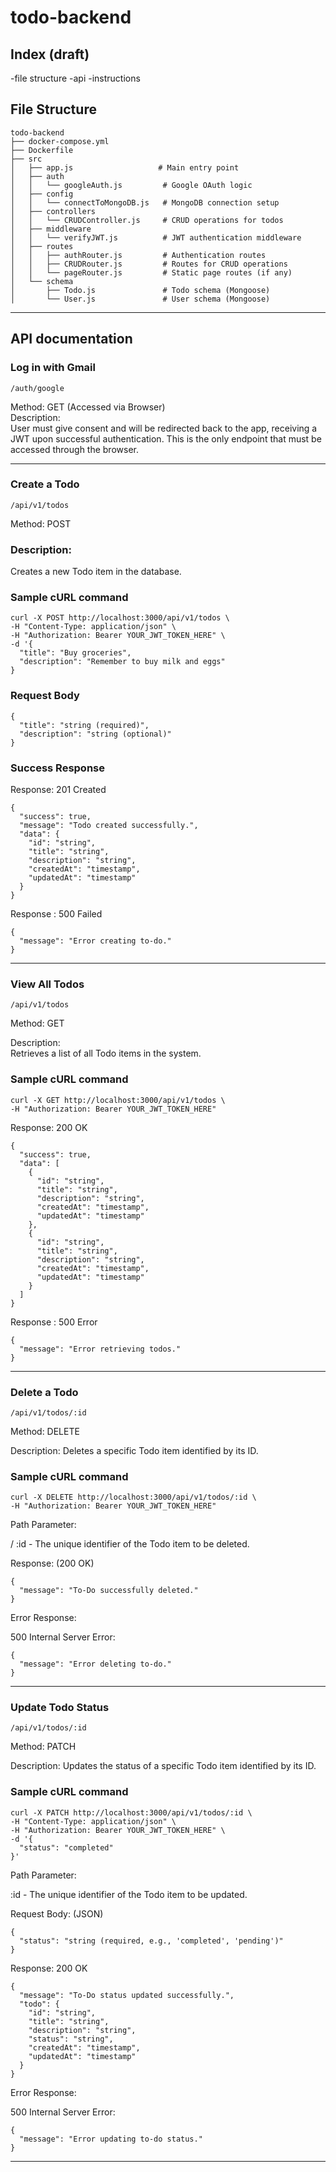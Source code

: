 # todo-backend
## Index (draft)
-file structure 
-api
-instructions


## File Structure
```
todo-backend
├── docker-compose.yml
├── Dockerfile
├── src
│   ├── app.js                   # Main entry point
│   ├── auth
│   │   └── googleAuth.js         # Google OAuth logic
│   ├── config
│   │   └── connectToMongoDB.js   # MongoDB connection setup
│   ├── controllers
│   │   └── CRUDController.js     # CRUD operations for todos
│   ├── middleware
│   │   └── verifyJWT.js          # JWT authentication middleware
│   ├── routes
│   │   ├── authRouter.js         # Authentication routes
│   │   ├── CRUDRouter.js         # Routes for CRUD operations
│   │   └── pageRouter.js         # Static page routes (if any)
│   └── schema
│       ├── Todo.js               # Todo schema (Mongoose)
│       └── User.js               # User schema (Mongoose)
```
---
## API documentation

### Log in with Gmail
```
/auth/google
```
Method: GET (Accessed via Browser)<br>
Description:<br>
User must give consent and will be redirected back to the app, receiving a JWT upon successful authentication. This is the only endpoint that must be accessed through the browser. 

---

### Create a Todo
```
/api/v1/todos
```
Method: POST

### Description: <br>
Creates a new Todo item in the database.

### Sample cURL command
```
curl -X POST http://localhost:3000/api/v1/todos \
-H "Content-Type: application/json" \
-H "Authorization: Bearer YOUR_JWT_TOKEN_HERE" \
-d '{
  "title": "Buy groceries",
  "description": "Remember to buy milk and eggs"
}
```
### Request Body
```
{
  "title": "string (required)",
  "description": "string (optional)"
}
```
### Success Response
Response: 201 Created
```
{
  "success": true,
  "message": "Todo created successfully.",
  "data": {
    "id": "string",
    "title": "string",
    "description": "string",
    "createdAt": "timestamp",
    "updatedAt": "timestamp"
  }
}
```
Response : 500 Failed
```
{
  "message": "Error creating to-do."
}
```
---

### View All Todos
```
/api/v1/todos
```
Method: GET

Description: <br>
Retrieves a list of all Todo items in the system.

### Sample cURL command
```
curl -X GET http://localhost:3000/api/v1/todos \
-H "Authorization: Bearer YOUR_JWT_TOKEN_HERE"
```
Response: 200 OK

```
{
  "success": true,
  "data": [
    {
      "id": "string",
      "title": "string",
      "description": "string",
      "createdAt": "timestamp",
      "updatedAt": "timestamp"
    },
    {
      "id": "string",
      "title": "string",
      "description": "string",
      "createdAt": "timestamp",
      "updatedAt": "timestamp"
    }
  ]
}
```
Response : 500 Error
```
{
  "message": "Error retrieving todos."
}
```

---

### Delete a Todo
```
/api/v1/todos/:id
```
Method: DELETE

Description:
Deletes a specific Todo item identified by its ID.
###  Sample cURL command
```
curl -X DELETE http://localhost:3000/api/v1/todos/:id \
-H "Authorization: Bearer YOUR_JWT_TOKEN_HERE"
```

Path Parameter:

/ :id - The unique identifier of the Todo item to be deleted.

Response: (200 OK)
```
{
  "message": "To-Do successfully deleted."
}
```
Error Response:

500 Internal Server Error:
```
{
  "message": "Error deleting to-do."
}
```
---

### Update Todo Status
```
/api/v1/todos/:id
```
Method: PATCH

Description:
Updates the status of a specific Todo item identified by its ID.

### Sample  cURL command
```
curl -X PATCH http://localhost:3000/api/v1/todos/:id \
-H "Content-Type: application/json" \
-H "Authorization: Bearer YOUR_JWT_TOKEN_HERE" \
-d '{
  "status": "completed"
}'
```

Path Parameter:

:id - The unique identifier of the Todo item to be updated.

Request Body: (JSON)
```
{
  "status": "string (required, e.g., 'completed', 'pending')"
}
```
Response: 200 OK
```
{
  "message": "To-Do status updated successfully.",
  "todo": {
    "id": "string",
    "title": "string",
    "description": "string",
    "status": "string",
    "createdAt": "timestamp",
    "updatedAt": "timestamp"
  }
}
```
Error Response:

500 Internal Server Error:
```
{
  "message": "Error updating to-do status."
}
```
---

